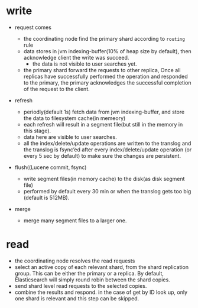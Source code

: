 # write

- request comes
  - the coordinating node find the primary shard according to `routing` rule
  - data stores in jvm indexing-buffer(10% of heap size by default), then acknowledge client the write was succeed.
    - the data is not visible to user searches yet.
  - the primary shard forward the requests to other replica, Once all replicas have successfully performed the operation and responded to the primary, the primary acknowledges the successful completion of the request to the client.
  
- refresh
  - periodly(default 1s) fetch data from jvm indexing-buffer, and store the data to filesystem cache(in memeory)
  - each refresh will result in a segment file(but still in the memory in this stage).
  - data here are visible to user searches.
  - all the index/delete/update operations are written to the translog and the translog is fsync’ed after every index/delete/update operation (or every 5 sec by default) to make sure the changes are persistent.
- flush((Lucene commit, fsync)
  - write segment files(in memory cache) to the disk(as disk segment file)
  - performed by default every 30 min or when the translog gets too big (default is 512MB).
  
- merge 
  - merge many segment files to a larger one.
  
 # read
- the coordinating node resolves the read requests
- select an active copy of each relevant shard, from the shard replication group. This can be either the primary or a replica. By default, Elasticsearch will simply round robin between the shard copies.
- send shard level read requests to the selected copies.  
- combine the results and respond. in the case of get by ID look up, only one shard is relevant and this step can be skipped.
 
